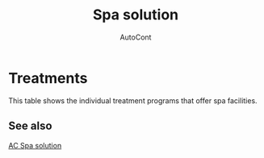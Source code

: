﻿---
    title: "Spa solution"
    author: AutoCont
    ms.date: 04/30/2018
    ms.topic: article
    ms.prod: dynamics-nav-2017
    ms.contentlocale: en
    ms.lasthandoff: 04/30/2018
---

# Treatments

This table shows the individual treatment programs that offer spa facilities.


## <a name="see-also"></a>See also
[AC Spa solution](ac-spa-solution.md)